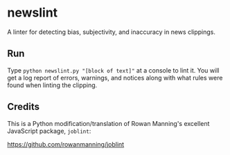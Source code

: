 # newslint

A linter for detecting bias, subjectivity, and inaccuracy in news clippings.

## Run

Type `python newslint.py "[block of text]"` at a console to lint it.  You will get a log report of errors, warnings, and notices along with what rules were found when linting the clipping.

## Credits

This is a Python modification/translation of Rowan Manning's excellent JavaScript package, `joblint`:

https://github.com/rowanmanning/joblint

